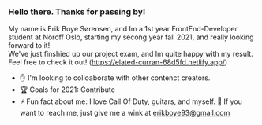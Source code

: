 ### Hello there. Thanks for passing by!



My name is Erik Boye Sørensen, and Im a 1st year FrontEnd-Developer student at Noroff Oslo, starting my secong year fall 2021, and really looking forward to it! </br>
We've just finshied up our project exam, and Im quite happy with my result. Feel free to check it out! (https://elated-curran-68d5fd.netlify.app/)


- :raised_hand: I'm looking to colloaborate with other contenct creators.
- :trophy: Goals for 2021: Contribute
- ⚡ Fun fact about me: I love Call Of Duty, guitars, and myself.
💬 If you want to reach me, just give me a wink at erikboye93@gmail.com